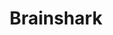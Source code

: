 ---
facebook: https://facebook.com/BrainShark
instagram: https://instagram.com/brainshark
linkedin: https://linkedin.com/company/brainshark
logohandle: brainshark
sort: brainshark
title: Brainshark
twitter: https://x.com/brainshark
website: https://www.brainshark.com/
youtube: https://youtube.com/user/brainshark
---
